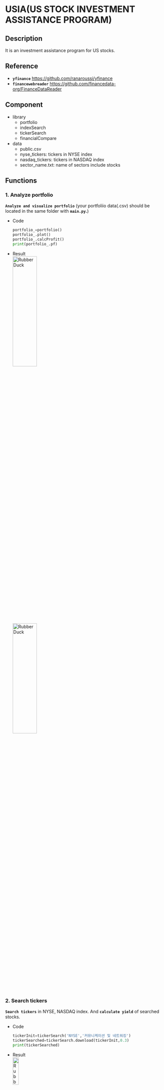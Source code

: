 # USIA(US STOCK INVESTMENT ASSISTANCE PROGRAM)
## Description
It is an investment assistance program for US stocks.

## Reference
* __`yfinance`__ https://github.com/ranaroussi/yfinance
* __`financewebreader`__ https://github.com/financedata-org/FinanceDataReader

## Component
* library
    * portfolio
    * indexSearch
    * tickerSearch
    * financialCompare
* data
    * public.csv
    * nyse_tickers: tickers in NYSE index
    * nasdaq_tickers: tickers in NASDAQ index
    * sector_name.txt: name of sectors include stocks
## Functions
### 1. Analyze portfolio    
__`Analyze and visualize portfolio`__ (your portfoliio data(.csv) should be located in the same folder with __`main.py`.__)     
* Code
    ```python
    portfolio_=portfolio()
    portfolio_.plot()
    portfolio_.calcProfit()
    print(portfolio_.pf)
    ```
* Result    
    <img src="https://user-images.githubusercontent.com/83653380/186848103-3bf93e9b-192a-4c64-92c3-29f8b90acc4c.png" width="40%" height="30%" title="portfolio(sheet).plot()" alt="RubberDuck"></img>    
    <img src="https://user-images.githubusercontent.com/83653380/186848008-12e78dff-3d52-4d26-837f-b981860ef601.png" width="40%" height="30%" title="print(portfolio_.pf)" alt="RubberDuck"></img>    

### 2. Search tickers    
__`Search tickers`__ in NYSE, NASDAQ index. And __`calculate yield`__ of searched stocks.
* Code    
    ```python
    tickerInit=tickerSearch('NYSE','커뮤니케이션 및 네트워킹')
    tickerSearched=tickerSearch.download(tickerInit,0.3)
    print(tickerSearched)
    ```
* Result    
    <img src="https://user-images.githubusercontent.com/83653380/216543150-71ffa6c7-b52c-49b4-a191-b9b83d5b0c94.png" width="20%" height="15%" title="tickerSearch" alt="RubberDuck"></img> 

### 3. Compare financials    
* Code
    ```python
    print(keyFinancialTable(tickerDict,'SEARCH'))
    print(revenueGrowthTable(tickerDict['SEARCH']))
    print(cashflowTable(tickerDict['SEARCH']))
    ```
* Result    
    <img src="https://user-images.githubusercontent.com/83653380/216545817-d34b8c51-4da2-4277-adf5-d3482781ca05.png" width="60%" height="45%" title="keyFinancial" alt="RubberDuck"></img>    
    <img src="https://user-images.githubusercontent.com/83653380/216546823-697aa88c-0cbf-4471-9f88-763d7d313612.png" width="60%" height="45%" title="revenueGrowth" alt="RubberDuck"></img>     
    <img src="https://user-images.githubusercontent.com/83653380/216546281-81f723c3-1606-48da-9a23-e05548eca4ce.png" width="60%" height="45%" title="cashflow" alt="RubberDuck"></img>     




